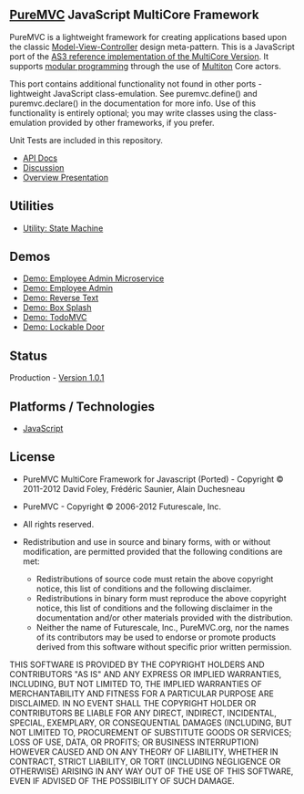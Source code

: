## [PureMVC](http://puremvc.github.com/) JavaScript MultiCore Framework
PureMVC is a lightweight framework for creating applications based upon the classic [Model-View-Controller](http://en.wikipedia.org/wiki/Model-view-controller) design meta-pattern. This is a JavaScript port of the [AS3 reference implementation of the MultiCore Version](https://github.com/PureMVC/puremvc-as3-multicore-framework/wiki). It supports [modular programming](http://en.wikipedia.org/wiki/Modular_programming) through the use of [Multiton](http://en.wikipedia.org/wiki/Multiton) Core actors.

This port contains additional functionality not found in other ports - lightweight JavaScript class-emulation. See puremvc.define() and puremvc.declare() in the documentation for more info. Use of this functionality is entirely optional; you may write classes using the class-emulation provided by other frameworks, if you prefer.

Unit Tests are included in this repository.

* [API Docs](http://puremvc.org/pages/docs/JS/native-multicore/)
* [Discussion](http://forums.puremvc.org/index.php?board=95.0)
* [Overview Presentation](http://puremvc.tv/#P002)

## Utilities
* [Utility: State Machine](https://github.com/PureMVC/puremvc-js-util-statemachine/wiki)

## Demos
* [Demo: Employee Admin Microservice](https://github.com/PureMVC/puremvc-js-demo-microservice-employeeadmin/wiki)
* [Demo: Employee Admin](https://github.com/PureMVC/puremvc-js-demo-employeeadmin/wiki)
* [Demo: Reverse Text](https://github.com/PureMVC/puremvc-js-demo-reversetext/wiki)
* [Demo: Box Splash](https://github.com/PureMVC/puremvc-js-demo-boxsplash/wiki)
* [Demo: TodoMVC](https://github.com/PureMVC/puremvc-js-demo-todomvc/wiki)
* [Demo: Lockable Door](https://github.com/PureMVC/puremvc-js-demo-lockabledoor/wiki)

## Status
Production - [Version 1.0.1](https://github.com/PureMVC/puremvc-js-multicore-framework/blob/master/VERSION)

## Platforms / Technologies
* [JavaScript](http://en.wikipedia.org/wiki/JavaScript)

## License
* PureMVC MultiCore Framework for Javascript (Ported) - Copyright © 2011-2012 David Foley, Frédéric Saunier, Alain Duchesneau 
* PureMVC - Copyright © 2006-2012 Futurescale, Inc.
* All rights reserved.

* Redistribution and use in source and binary forms, with or without modification, are permitted provided that the following conditions are met:

  * Redistributions of source code must retain the above copyright notice, this list of conditions and the following disclaimer.
  * Redistributions in binary form must reproduce the above copyright notice, this list of conditions and the following disclaimer in the documentation and/or other materials provided with the distribution.
  * Neither the name of Futurescale, Inc., PureMVC.org, nor the names of its contributors may be used to endorse or promote products derived from this software without specific prior written permission.

THIS SOFTWARE IS PROVIDED BY THE COPYRIGHT HOLDERS AND CONTRIBUTORS "AS IS" AND ANY EXPRESS OR IMPLIED WARRANTIES, INCLUDING, BUT NOT LIMITED TO, THE IMPLIED WARRANTIES OF MERCHANTABILITY AND FITNESS FOR A PARTICULAR PURPOSE ARE DISCLAIMED. IN NO EVENT SHALL THE COPYRIGHT HOLDER OR CONTRIBUTORS BE LIABLE FOR ANY DIRECT, INDIRECT, INCIDENTAL, SPECIAL, EXEMPLARY, OR CONSEQUENTIAL DAMAGES (INCLUDING, BUT NOT LIMITED TO, PROCUREMENT OF SUBSTITUTE GOODS OR SERVICES; LOSS OF USE, DATA, OR PROFITS; OR BUSINESS INTERRUPTION) HOWEVER CAUSED AND ON ANY THEORY OF LIABILITY, WHETHER IN CONTRACT, STRICT LIABILITY, OR TORT (INCLUDING NEGLIGENCE OR OTHERWISE) ARISING IN ANY WAY OUT OF THE USE OF THIS SOFTWARE, EVEN IF ADVISED OF THE POSSIBILITY OF SUCH DAMAGE.

